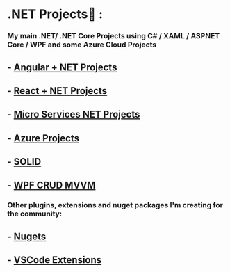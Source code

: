 # .NET Projects💜 :
### My main .NET/ .NET Core Projects using C# / XAML / ASPNET Core / WPF and some Azure Cloud Projects

## - [Angular + NET Projects](https://github.com/lucasgarciadev22/AngularNET)
## - [React + NET Projects](https://github.com/lucasgarciadev22/ReactNET)
## - [Micro Services NET Projects](https://github.com/lucasgarciadev22/MicroNET)
## - [Azure Projects](https://github.com/lucasgarciadev22/NETProjects/tree/main/Azure)
## - [SOLID](https://github.com/lucasgarciadev22/NETProjects/tree/main/SolidCSharp)
## - [WPF CRUD MVVM](https://github.com/lucasgarciadev22/NETProjects/tree/main/ListMVVM)

### Other plugins, extensions and nuget packages I'm creating for the community:
## - [Nugets](https://github.com/lucasgarciadev22/Nugets)
## - [VSCode Extensions](https://github.com/lucasgarciadev22/VSCode-Extensions)

